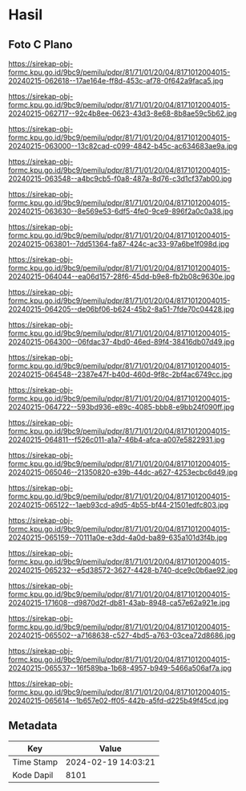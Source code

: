 # Hasil

## Foto C Plano

https://sirekap-obj-formc.kpu.go.id/9bc9/pemilu/pdpr/81/71/01/20/04/8171012004015-20240215-062618--17ae164e-ff8d-453c-af78-0f642a9faca5.jpg

https://sirekap-obj-formc.kpu.go.id/9bc9/pemilu/pdpr/81/71/01/20/04/8171012004015-20240215-062717--92c4b8ee-0623-43d3-8e68-8b8ae59c5b62.jpg

https://sirekap-obj-formc.kpu.go.id/9bc9/pemilu/pdpr/81/71/01/20/04/8171012004015-20240215-063000--13c82cad-c099-4842-b45c-ac634683ae9a.jpg

https://sirekap-obj-formc.kpu.go.id/9bc9/pemilu/pdpr/81/71/01/20/04/8171012004015-20240215-063548--a4bc9cb5-f0a8-487a-8d76-c3d1cf37ab00.jpg

https://sirekap-obj-formc.kpu.go.id/9bc9/pemilu/pdpr/81/71/01/20/04/8171012004015-20240215-063630--8e569e53-6df5-4fe0-9ce9-896f2a0c0a38.jpg

https://sirekap-obj-formc.kpu.go.id/9bc9/pemilu/pdpr/81/71/01/20/04/8171012004015-20240215-063801--7dd51364-fa87-424c-ac33-97a6be1f098d.jpg

https://sirekap-obj-formc.kpu.go.id/9bc9/pemilu/pdpr/81/71/01/20/04/8171012004015-20240215-064044--ea06d157-28f6-45dd-b9e8-fb2b08c9630e.jpg

https://sirekap-obj-formc.kpu.go.id/9bc9/pemilu/pdpr/81/71/01/20/04/8171012004015-20240215-064205--de06bf06-b624-45b2-8a51-7fde70c04428.jpg

https://sirekap-obj-formc.kpu.go.id/9bc9/pemilu/pdpr/81/71/01/20/04/8171012004015-20240215-064300--06fdac37-4bd0-46ed-89f4-38416db07d49.jpg

https://sirekap-obj-formc.kpu.go.id/9bc9/pemilu/pdpr/81/71/01/20/04/8171012004015-20240215-064548--2387e47f-b40d-460d-9f8c-2bf4ac6749cc.jpg

https://sirekap-obj-formc.kpu.go.id/9bc9/pemilu/pdpr/81/71/01/20/04/8171012004015-20240215-064722--593bd936-e89c-4085-bbb8-e9bb24f090ff.jpg

https://sirekap-obj-formc.kpu.go.id/9bc9/pemilu/pdpr/81/71/01/20/04/8171012004015-20240215-064811--f526c011-a1a7-46b4-afca-a007e5822931.jpg

https://sirekap-obj-formc.kpu.go.id/9bc9/pemilu/pdpr/81/71/01/20/04/8171012004015-20240215-065046--21350820-e39b-44dc-a627-4253ecbc6d49.jpg

https://sirekap-obj-formc.kpu.go.id/9bc9/pemilu/pdpr/81/71/01/20/04/8171012004015-20240215-065122--1aeb93cd-a9d5-4b55-bf44-21501edfc803.jpg

https://sirekap-obj-formc.kpu.go.id/9bc9/pemilu/pdpr/81/71/01/20/04/8171012004015-20240215-065159--70111a0e-e3dd-4a0d-ba89-635a101d3f4b.jpg

https://sirekap-obj-formc.kpu.go.id/9bc9/pemilu/pdpr/81/71/01/20/04/8171012004015-20240215-065232--e5d38572-3627-4428-b740-dce9c0b6ae92.jpg

https://sirekap-obj-formc.kpu.go.id/9bc9/pemilu/pdpr/81/71/01/20/04/8171012004015-20240215-171608--d9870d2f-db81-43ab-8948-ca57e62a921e.jpg

https://sirekap-obj-formc.kpu.go.id/9bc9/pemilu/pdpr/81/71/01/20/04/8171012004015-20240215-065502--a7168638-c527-4bd5-a763-03cea72d8686.jpg

https://sirekap-obj-formc.kpu.go.id/9bc9/pemilu/pdpr/81/71/01/20/04/8171012004015-20240215-065537--16f589ba-1b68-4957-b949-5466a506af7a.jpg

https://sirekap-obj-formc.kpu.go.id/9bc9/pemilu/pdpr/81/71/01/20/04/8171012004015-20240215-065614--1b657e02-ff05-442b-a5fd-d225b49f45cd.jpg


## Metadata

| Key        | Value               |
| ---------- | ------------------- |
| Time Stamp | 2024-02-19 14:03:21 |
| Kode Dapil | 8101                |



